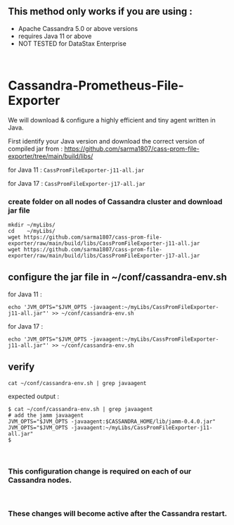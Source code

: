 ## This method only works if you are using :
- Apache Cassandra 5.0 or above versions
- requires Java 11 or above
- NOT TESTED for DataStax Enterprise

<br>

# Cassandra-Prometheus-File-Exporter

We will download & configure a highly efficient and tiny agent written in Java.

First identify your Java version and download the correct version of compiled jar from :
https://github.com/sarma1807/cass-prom-file-exporter/tree/main/build/libs/

for Java 11 : ` CassPromFileExporter-j11-all.jar `

for Java 17 : ` CassPromFileExporter-j17-all.jar `

### create folder on all nodes of Cassandra cluster and download jar file

```
mkdir ~/myLibs/
cd    ~/myLibs/
wget https://github.com/sarma1807/cass-prom-file-exporter/raw/main/build/libs/CassPromFileExporter-j11-all.jar
wget https://github.com/sarma1807/cass-prom-file-exporter/raw/main/build/libs/CassPromFileExporter-j17-all.jar
```


## configure the jar file in ~/conf/cassandra-env.sh

for Java 11 :
```
echo 'JVM_OPTS="$JVM_OPTS -javaagent:~/myLibs/CassPromFileExporter-j11-all.jar"' >> ~/conf/cassandra-env.sh
```

for Java 17 :
```
echo 'JVM_OPTS="$JVM_OPTS -javaagent:~/myLibs/CassPromFileExporter-j11-all.jar"' >> ~/conf/cassandra-env.sh
```

## verify
```
cat ~/conf/cassandra-env.sh | grep javaagent
```

expected output :
```
$ cat ~/conf/cassandra-env.sh | grep javaagent
# add the jamm javaagent
JVM_OPTS="$JVM_OPTS -javaagent:$CASSANDRA_HOME/lib/jamm-0.4.0.jar"
JVM_OPTS="$JVM_OPTS -javaagent:~/myLibs/CassPromFileExporter-j11-all.jar"
$
```

<br>

### This configuration change is required on each of our Cassandra nodes.

<br>

### These changes will become active after the Cassandra restart.

